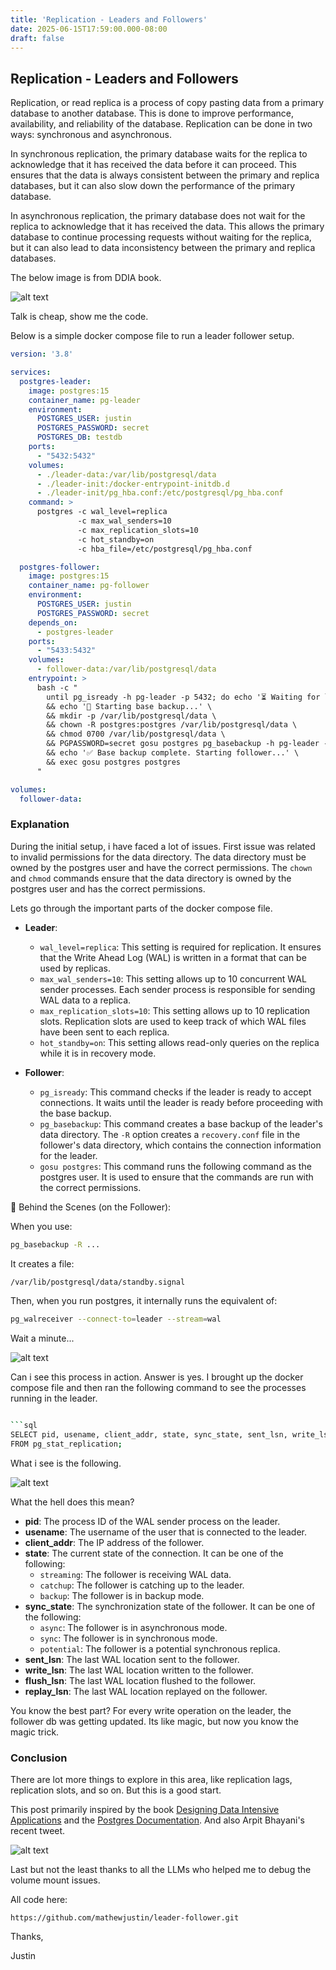 ```yaml
---
title: 'Replication - Leaders and Followers'
date: 2025-06-15T17:59:00.000-08:00
draft: false
---
```


## Replication - Leaders and Followers

Replication, or read replica is a process of copy pasting data from a primary database to another database. This is done to improve performance, availability, and reliability of the database. Replication can be done in two ways: synchronous and asynchronous.

In synchronous replication, the primary database waits for the replica to acknowledge that it has received the data before it can proceed. This ensures that the data is always consistent between the primary and replica databases, but it can also slow down the performance of the primary database.

In asynchronous replication, the primary database does not wait for the replica to acknowledge that it has received the data. This allows the primary database to continue processing requests without waiting for the replica, but it can also lead to data inconsistency between the primary and replica databases.

The below image is from DDIA book. 

![alt text](leader-follower.png)

Talk is cheap, show me the code. 

Below is a simple docker compose file to run a leader follower setup. 

```yaml
version: '3.8'

services:
  postgres-leader:
    image: postgres:15
    container_name: pg-leader
    environment:
      POSTGRES_USER: justin
      POSTGRES_PASSWORD: secret
      POSTGRES_DB: testdb
    ports:
      - "5432:5432"
    volumes:
      - ./leader-data:/var/lib/postgresql/data
      - ./leader-init:/docker-entrypoint-initdb.d
      - ./leader-init/pg_hba.conf:/etc/postgresql/pg_hba.conf
    command: >
      postgres -c wal_level=replica
               -c max_wal_senders=10
               -c max_replication_slots=10
               -c hot_standby=on
               -c hba_file=/etc/postgresql/pg_hba.conf

  postgres-follower:
    image: postgres:15
    container_name: pg-follower
    environment:
      POSTGRES_USER: justin
      POSTGRES_PASSWORD: secret
    depends_on:
      - postgres-leader
    ports:
      - "5433:5432"
    volumes:
      - follower-data:/var/lib/postgresql/data
    entrypoint: >
      bash -c "
        until pg_isready -h pg-leader -p 5432; do echo '⏳ Waiting for leader...'; sleep 2; done \
        && echo '🚀 Starting base backup...' \
        && mkdir -p /var/lib/postgresql/data \
        && chown -R postgres:postgres /var/lib/postgresql/data \
        && chmod 0700 /var/lib/postgresql/data \
        && PGPASSWORD=secret gosu postgres pg_basebackup -h pg-leader -D /var/lib/postgresql/data -U justin -Fp -Xs -P -R \
        && echo '✅ Base backup complete. Starting follower...' \
        && exec gosu postgres postgres
      "

volumes:
  follower-data:
```

### Explanation

During the initial setup, i have faced a lot of issues. First issue was related to invalid permissions for the data directory. 
The data directory must be owned by the postgres user and have the correct permissions. The `chown` and `chmod` commands ensure that the data directory is owned by the postgres user and has the correct permissions.

Lets go through the important parts of the docker compose file.

- **Leader**:
  - `wal_level=replica`: This setting is required for replication. It ensures that the Write Ahead Log (WAL) is written in a format that can be used by replicas.
  - `max_wal_senders=10`: This setting allows up to 10 concurrent WAL sender processes. Each sender process is responsible for sending WAL data to a replica.
  - `max_replication_slots=10`: This setting allows up to 10 replication slots. Replication slots are used to keep track of which WAL files have been sent to each replica.
  - `hot_standby=on`: This setting allows read-only queries on the replica while it is in recovery mode.

- **Follower**:
  - `pg_isready`: This command checks if the leader is ready to accept connections. It waits until the leader is ready before proceeding with the base backup.
  - `pg_basebackup`: This command creates a base backup of the leader's data directory. The `-R` option creates a `recovery.conf` file in the follower's data directory, which contains the connection information for the leader.
  - `gosu postgres`: This command runs the following command as the postgres user. It is used to ensure that the commands are run with the correct permissions.

🧬 Behind the Scenes (on the Follower):

When you use:

```bash
pg_basebackup -R ...
```

It creates a file:

```bash
/var/lib/postgresql/data/standby.signal
```

Then, when you run postgres, it internally runs the equivalent of:

```bash
pg_walreceiver --connect-to=leader --stream=wal
```


Wait a minute...

![alt text](wait-a-minute.png)


Can i see this process in action. Answer is yes.
I brought up the docker compose file and then ran the 
following command to see the processes running in the leader. 

```bash

```sql
SELECT pid, usename, client_addr, state, sync_state, sent_lsn, write_lsn, flush_lsn, replay_lsn
FROM pg_stat_replication;
```

What i see is the following.

![alt text](image.png)

What the hell does this mean?

- **pid**: The process ID of the WAL sender process on the leader.
- **usename**: The username of the user that is connected to the leader.
- **client_addr**: The IP address of the follower.
- **state**: The current state of the connection. It can be one of the following:
  - `streaming`: The follower is receiving WAL data.
  - `catchup`: The follower is catching up to the leader.
  - `backup`: The follower is in backup mode.
- **sync_state**: The synchronization state of the follower. It can be one of the following:
  - `async`: The follower is in asynchronous mode.
  - `sync`: The follower is in synchronous mode.
  - `potential`: The follower is a potential synchronous replica.
- **sent_lsn**: The last WAL location sent to the follower.
- **write_lsn**: The last WAL location written to the follower.
- **flush_lsn**: The last WAL location flushed to the follower.
- **replay_lsn**: The last WAL location replayed on the follower.

You know the best part? For every write operation on the leader, the follower db was getting updated. Its like magic, but now you know the magic trick. 


### Conclusion

There are lot more things to explore in this area, like replication lags, replication slots, and so on. But this is a good start.

This post primarily inspired by the book [Designing Data Intensive Applications](https://dataintensive.net/) and the [Postgres Documentation](https://www.postgresql.org/docs/current/replication.html). And also Arpit Bhayani's recent tweet. 


![alt text](arpitonddia.png)

Last but not the least thanks to all the LLMs who helped me to debug the volume mount issues.

All code here:
```
https://github.com/mathewjustin/leader-follower.git

```

Thanks,

Justin


